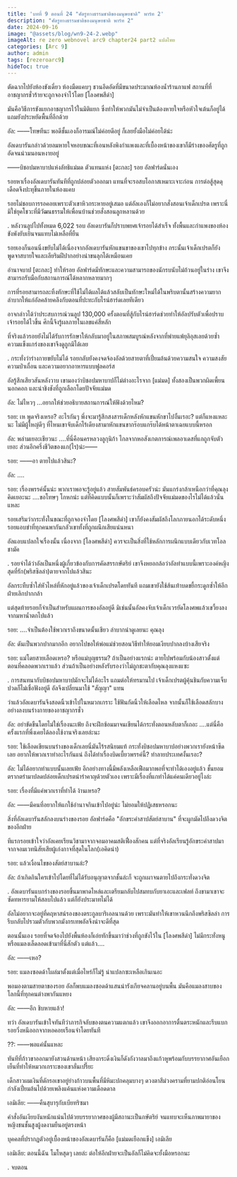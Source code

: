 ```yaml
---
title: 'บทที่ 9 ตอนที่ 24 "ศัตรูทางธรรมชาติของมนุษยชาติ" พาร์ท 2'
description: "ศัตรูทางธรรมชาติของมนุษยชาติ พาร์ท 2"
date: 2024-09-16
image: "@assets/blog/wn9-24-2.webp"
imageAlt: re zero webnovel arc9 chapter24 part2 แปลไทย
categories: [Arc 9]
author: admin
tags: [rezeroarc9]
hideToc: true
---
```

ตัดฉากไปยังห้องขังเดี่ยว ห้องมืดแคบๆ ชวนอึดอัดที่มีขนาดประมาณห้องน้ำร้านกาแฟ สถานที่ที่อาชญากรชั่วร้ายจะถูกจองจำไว้โดย [โลงศพสีดำ]

มันคือวิธีการขังแยกอาชญากรไว้ในมิติแยก ซึ่งทำให้พวกมันไม่จำเป็นต้องหายใจหรือหัวใจเต้นก็อยู่ได้ แถมยังประหยัดพื้นที่อีกด้วย

อัล: ――โทษทีนะ พอดีชั้นเองก็อารมณ์ไม่ค่อยดีอยู่ ก็เลยยั้งมือไม่ค่อยได้น่ะ

อัลเดบารันกล่าวด้วยลมหายใจหอบขณะที่เอนหลังพิงกำแพงและที่เบื้องหน้าของเขาก็มีร่างของศัตรูที่ถูกอัดจนน่วมนอนหงายอยู่

――บิชอปมหาบาปแห่งลัทธิแม่มด ตัวแทนแห่ง [ตะกละ] รอย อัลฟาร์ดนั่นเอง

รอยหาเรื่องอัลเดบารันทันทีที่ถูกปล่อยตัวออกมา แทนที่จะรอสบโอกาสเหมาะเจาะก่อน การต่อสู้สุดดุเดือดจึงปะทุขึ้นภายในห้องแคบ

รอยไม่ชอบการรอคอยเพราะตัวเขาหิวกระหายอยู่เสมอ แต่อัลเองก็ไม่อยากสั่งสอนเจ้าเด็กเปรต เพราะนี่มิใช่ยุคโชวะที่มีวัฒนธรรมให้เพื่อนบ้านช่วยสั่งสอนลูกหลานด้วย

.
หลังวนลูปไปทั้งหมด 6,022 รอบ อัลเดบารันก็ปราบพยศเจ้ารอยได้สำเร็จ ทั้งพื้นและกำแพงของห้องขังพังยับเยินจนแทบไม่เหลือที่ยืน

รอยเองก็นอนนิ่งขยับไม่ได้เนื่องจากอัลเดบารันหักแขนขาของเขาไปทุกข้าง กระนั้นเจ้าเด็กเปรตก็ยังพูดจาสบายใจและเลียริมฝีปากอย่างน่าขนลุกได้เหมือนเคย

อำนาจบาป [ตะกละ] ทำให้รอย อัลฟาร์ดมีทักษะและความสามารถของนักรบนับไม่ถ้วนอยู่ในร่าง เขาจึงสามารถรับมือกับสถานการณ์ได้หลากหลายมากๆ

การที่รอยสามารถละทิ้งทักษะที่ใช้ไม่ได้ผลได้แล้วสลับเป็นทักษะใหม่ได้ในพริบตานั้นสร้างความยากลำบากให้แก่อัลคล้ายคลึงกับตอนที่ปะทะกับไรน์ฮาร์ดเลยทีเดียว

อาจกล่าวได้ว่าประสบการณ์วนลูป 130,000 ครั้งตอนที่สู้กับไรน์ฮาร์ดช่วยทำให้อัลปรับตัวเพื่อปราบเจ้ารอยได้ไวขึ้น ศึกนี้จึงรู้ผลภายในเลขแค่สี่หลัก

ที่จริงแล้วรอยยังไม่ได้รับการรักษาให้กลับมาอยู่ในสภาพสมบูรณ์หลังจากที่พ่ายแพ้ยุลิอุสเลยด้วยซ้ำ ความแข็งแกร่งของเขาจึงดูถูกมิได้เลย

.
กระทั่งว่าร่างกายขยับไม่ได้ รอยกลับยังคงจดจ้องอัลด้วยสายตาที่เปี่ยมล้นด้วยความสนใจ ความสงสัย ความป่าเถื่อน และความอยากอาหารแบบฟูลคอร์ส

อัลรู้สึกเสียวสันหลังวาบ เขามองว่าบิชอปมหาบาปก็ไม่ต่างอะไรจาก [แม่มด] ทั้งสองเป็นพวกผิดเพี้ยน นอกคอก และน่าชิงชังที่ถูกเลือกโดยปัจจัยแม่มด

อัล: ไม่ไหวๆ ...อยากให้ช่วยอธิบายสถานการณ์ให้ฟังด้วยไหม?

รอย: เห พูดจริงเหรอ? อะไรกันๆ พึ่งจะมารู้สึกสงสารเด็กหลังหักแขนหักขาไปงั้นเรอะ? แต่ก็แหงแหละนะ ไม่มีผู้ใหญ่ดีๆ ที่ไหนเขาจับเด็กไร้เดียงสามาหักแขนขากร๊อบแกร๊บได้หน้าตาเฉยแบบนี้หรอก

อัล: พล่ามเยอะเชียวนะ ....ที่นี่คือนครหลวงลูกุนิก้า ไกลจากหอสังเกตการณ์เพลอาเดสที่แกถูกจับตัวเยอะ ส่วนอีกครึ่งชีวิตของแก(ไร)น่ะ――

รอย: ――อา ตายไปแล้วสินะ?

อัล: ....

รอย: เรื่องพรรค์นั้นน่ะ พวกเราพอจะรู้อยู่แล้ว สายสัมพันธ์ครอบครัวน่ะ มันแกร่งกล้าเหนือกว่าที่คุณลุงคิดเยอะนะ ....ขอโทษๆ โกหกน่ะ แต่ที่คิดแบบนั้นก็เพราะว่าสัมผัสถึงปัจจัยแม่มดของไรไม่ได้แล้วนั่นแหละ

รอยเสริมว่ากระทั่งในขณะที่ถูกจองจำโดย [โลงศพสีดำ] เขาก็ยังคงสัมผัสถึงโลกภายนอกได้ระดับหนึ่ง รอยแอบขำที่ทุกคนพากันกลัวเขาทั้งที่ถูกผนึกเสียแน่นหนา

อัลแอบแปลกใจเรื่องนั้น เนื่องจาก [โลงศพสีดำ] ควรจะเป็นสิ่งที่ใช้หลักการผนึกแบบเดียวกับเวทโอล ชามัค

.
รอยจำได้ว่าอัลเป็นหนึ่งผู้เกี่ยวข้องกับการคัดสรรกษัตริย์ เขาจึงหยอกล้อว่าอัลทำแบบนี้เพราะองค์หญิงสุดที่รัก(พริสซิลล่า)ตายจากไปแล้วสินะ

อัลกระทืบซ้ำใส่หัวไหล่ที่หักอยู่แล้วของเจ้าเด็กเปรตโดยทันที แถมเขายังใช้ส้นเท้าบดขยี้กระดูกซ้ำให้อีกฝ่ายเลิกปากกล้า

แต่สุดท้ายรอยก็จำเป็นสำหรับแผนการของอัลอยู่ดี มิเช่นนั้นอัลคงจับเจ้าเด็กเวรยัดโลงศพแล้วเขวี้ยงลงจากมหาน้ำตกไปแล้ว

รอย: ....จำเป็นต้องใช้พวกเราถึงขนาดนั้นเชียว ลำบากน่าดูเลยนะ คุณลุง

อัล: ดันเป็นพวกปากมากอีก อยากไปขอให้พ่อแม่ช่วยสอนวิธีทำให้ยอมเงียบปากลงบ้างเสียจริง

รอย: แม่โดยสายเลือดเหรอ? หรือแม่บุญธรรม? ถ้าเป็นอย่างแรกน่ะ ตายไปพร้อมกับน้องสาวตั้งแต่ตอนที่คลอดพวกเราแล้ว ส่วนถ้าเป็นอย่างหลังรับรองว่าไม่ถูกชะตากับคุณลุงแหงแซะ

.
การสนทนากับบิชอปมหาบาปมักจะไม่ได้อะไร แถมต่อให้ทรมานไป เจ้าเด็กเปรตผู้คุ้นชินกับความเจ็บปวดก็ไม่เชื่อฟังอยู่ดี อัลจึงเปลี่ยนมาใช้ "สัญญา" แทน

ว่าแล้วอัลเดบารันจึงสอดนิ้วเข้าไปในหมวกเกราะ ใช้ฟันกัดนิ้วให้เลือดไหล จากนั้นก็ใช้เลือดสลักบางอย่างลงบนร่างกายของอาชญากรชั่ว

อัล: อย่าขัดขืนโดยไม่ใช่เรื่องนะเฟ้ย ถึงจะฝึกซ้อมมาจนเขียนได้กระทั่งตอนหลับตาก็เถอะ ....แต่นี่คือครั้งแรกที่พึ่งเคยได้ลองใช้งานจริงเลยล่ะนะ

รอย: ใช้เลือดเขียนบนร่างของเด็กเลยนี่มันไร้รสนิยมแท้ กระทั่งบิชอปมหาบาปอย่างพวกเรายังหน้าซีดเลย อยากให้พวกเราทำอะไรกันแน่ ถึงได้ทำเรื่องบิดเบี้ยวพรรค์นี้? ทำลายประเทศงั้นเรอะ?

อัล: ไม่ได้อยากทำแบบนั้นเลยเฟ้ย อีกอย่างทางนี้มีพลังเหลือเฟือมากพอที่จะทำได้เองอยู่แล้ว ชั้นยอมตรากตรำมาปลดปล่อยเด็กเปรตน่ารำคาญด้วยตัวเอง เพราะมีเรื่องที่แกทำได้แค่คนเดียวอยู่ไงล่ะ

รอย: เรื่องที่มีแค่พวกเราที่ทำได้ ง้านเหรอ?

อัล: ――มีคนที่อยากให้แกใช้อำนาจกินเข้าไปอยู่น่ะ ไม่ยอมให้ปฏิเสธหรอกนะ

สิ่งที่อัลเดบารันสลักลงบนร่างของรอย อัลฟาร์ดคือ "อักขระคำสาปสัตย์สาบาน" ที่จะผูกมัดไปถึงดวงจิตของอีกฝ่าย

ทีแรกรอยเข้าใจว่าอัลเคยเรียนวิชามาจากจอมอาคมสติเฟื่องสักคน แต่ที่จริงอัลเรียนรู้อักขระคำสาปมาจากจอมเวทนิสัยเสียผู้เก่งกาจที่สุดในโลก(เอคิดน่า)

รอย: แล้วเงื่อนไขของสัตย์สาบานล่ะ?

อัล: ถ้าเกิดกินใครเข้าไปโดยที่ไม่ได้รับอนุญาตจากชั้นล่ะก็ จะถูกเผาจนตายไปถึงกระทั่งดวงจิต

.
อัลเดบารันแบกร่างของรอยขึ้นมาพาดไหล่และเตรียมกลับไปสมทบกับยาเอะและเฟลท์ ถึงขามาเขาจะซัดทหารยามให้สลบไปแล้ว แต่ก็ยังประมาทไม่ได้

อัลไม่อยากจะอยู่ที่คฤหาสน์รองของตระกูลบาริเอลนานด้วย เพราะมันทำให้เขาหวนนึกถึงพริสซิลล่า การรีบกลับไปรวมตัวกับพวกมังกรเทพอัลจึงน่าจะดีที่สุด

ตอนนั้นเอง รอยที่จดจ้องไปยังพื้นห้องก็เอ่ยทักขึ้นมาว่าช่วงที่ถูกขังไว้ใน [โลงศพสีดำ] ไม่มีกระทั่งหนูหรือแมลงเล็ดลอดเข้ามาที่นี่สักตัว แต่แล้ว....

อัล: ――เหอ?

รอย: แมลงซอดด้าโผล่มาตั้งแต่เมื่อไหร่ก็ไม่รู้ น่าแปลกซะเหลือเกินเนอะ

พอมองตามสายตาของรอย อัลก็พบแมลงซอดด้าแสนน่ารังเกียจคลานอยู่บนพื้น มันคือแมลงสาบของโลกนี้ที่ทุกคนต่างพากันแหยง

อัล: ――อึก ชิบหายแล้ว!

ทว่า อัลเดบารันเข้าใจทันทีว่าภารกิจลับของตนความแตกแล้ว เขาจึงออกอาการตื่นตระหนักและรีบแบกรอยวิ่งหนีออกจากหอคอยเรือนจำโดยทันที

??: ――พอแค่นั้นแหละ

ทันทีที่ก้าวขาออกมายังสวนด้านหน้า เสียงกระดิ่งเงินก็ดังกังวาลมาถึงแก้วหูพร้อมกับบรรยากาศอันเยือกเย็นที่ทำให้หมวกเกราะของเขาลั่นเปรี๊ยะ

เด็กสาวผมเงินที่ดักรอเขาอยู่ย่างก้าวบนพื้นที่มีหิมะปกคลุมบางๆ ดวงตาสีม่วงครามที่ยามปกติอ่อนโยนกำลังเปี่ยมล้นไปด้วยเพลิงแค้นแห่งความเดือดดาล

เอมิเลีย: ――คืนสุบารุกับเบียทริซมา

คำสั่งอันเงียบงันหนักแน่นไปด้วยบรรยากาศของผู้มีสถานะเป็นกษัตริย์ จนแทบจะเห็นภาพมายาของหญิงชนชั้นสูงผู้งดงามยืนอยู่ตรงหน้า

บุคคลที่ปรากฏตัวอยู่เบื้องหน้าของอัลเดบารันก็คือ [แม่มดเยือกแข็ง] เอมิเลีย

เอมิเลีย: ตอนนี้ฉัน โมโหสุดๆ เลยล่ะ ต่อให้อีกฝ่ายจะเป็นอัลก็ไม่คิดจะยั้งมือหรอกนะ

.
จบตอน